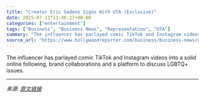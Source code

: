 ```yaml
---
title: "Creator Eric Sedeno Signs With UTA (Exclusive)"
date: 2025-07-11T13:46:17+08:00
categories: ["entertainment"]
tags: ["Business", "Business News", "Representation", "UTA"]
summary: "The influencer has parlayed comic TikTok and Instagram videos into a solid online following, brand collaborations and a platform to discuss LGBTQ+ issues."
source_url: "https://www.hollywoodreporter.com/business/business-news/eric-sedeno-signs-uta-1236311989/"
---
```


The influencer has parlayed comic TikTok and Instagram videos into a solid online following, brand collaborations and a platform to discuss LGBTQ+ issues.

---

*来源: [原文链接](https://www.hollywoodreporter.com/business/business-news/eric-sedeno-signs-uta-1236311989/)*
